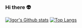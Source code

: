 ### Hi there 👽

[![Igor's Github stats](https://stats.hyperpp.xyz/?username=hyperpuncher&show_icons=true&include_all_commits=true&theme=aura)](https://github.com/hyperpuncher)
[![Top Langs](https://stats.hyperpp.xyz/top-langs/?username=hyperpuncher&layout=compact&theme=aura&langs_count=8&hide=css,html&exclude_repo=cs50ai)](https://github.com/hyperpuncher)

<!--
**hyperpuncher/hyperpuncher** is a ✨ _special_ ✨ repository because its `README.md` (this file) appears on your GitHub profile.

Here are some ideas to get you started:

- 🔭 I’m currently working on ...
- 🌱 I’m currently learning ...
- 👯 I’m looking to collaborate on ...
- 🤔 I’m looking for help with ...
- 💬 Ask me about ...
- 📫 How to reach me: ...
- 😄 Pronouns: ...
- ⚡ Fun fact: ...
-->
